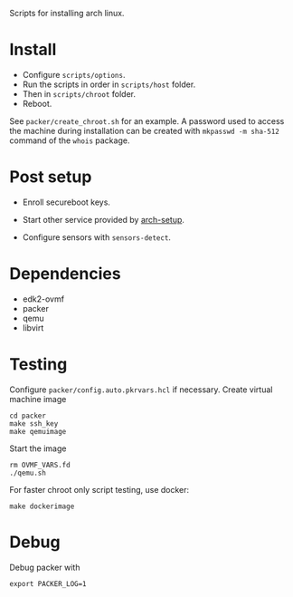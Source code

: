 Scripts for installing arch linux.

# Install

* Configure `scripts/options`.
* Run the scripts in order in `scripts/host` folder.
* Then in `scripts/chroot` folder.
* Reboot.

See `packer/create_chroot.sh` for an example. A password used to access the machine
during installation can be created with `mkpasswd -m sha-512` command of the
`whois` package.

# Post setup

* Enroll secureboot keys.

* Start other service provided by
  [arch-setup](https://github.com/user827/arch-setup).

* Configure sensors with `sensors-detect`.

# Dependencies

* edk2-ovmf
* packer
* qemu
* libvirt

# Testing

Configure `packer/config.auto.pkrvars.hcl` if necessary.
Create virtual machine image
```
cd packer
make ssh_key
make qemuimage
```

Start the image
```
rm OVMF_VARS.fd
./qemu.sh
```

For faster chroot only script testing, use docker:
```
make dockerimage
```

# Debug

Debug packer with
```
export PACKER_LOG=1
```
